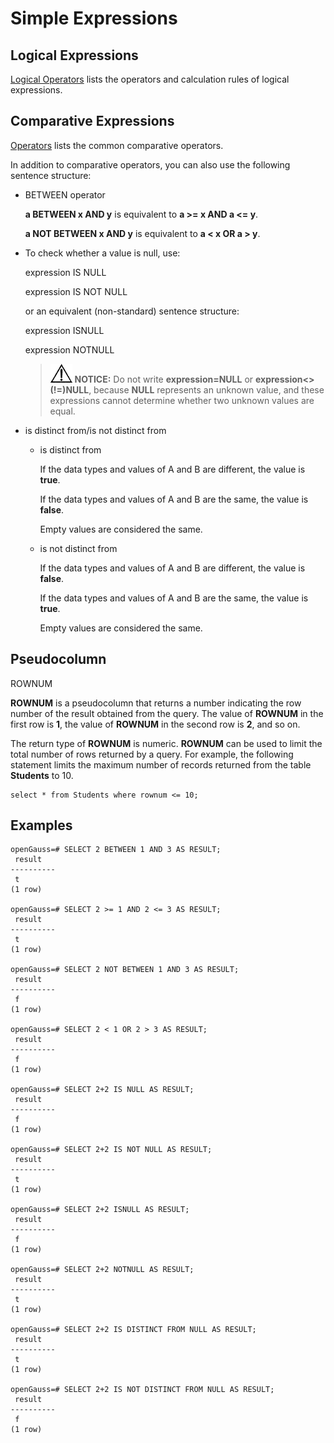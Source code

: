# Simple Expressions<a name="EN-US_TOPIC_0289900627"></a>

## Logical Expressions<a name="en-us_topic_0283137643_en-us_topic_0237122001_en-us_topic_0059778068_s3998c0a95e73437db8ea894c6eecb3f2"></a>

[Logical Operators](logical-operators.md)  lists the operators and calculation rules of logical expressions.

## Comparative Expressions<a name="en-us_topic_0283137643_en-us_topic_0237122001_en-us_topic_0059778068_s1b8089e350ba466f9baafc8c95e678ce"></a>

[Operators](operators.md)  lists the common comparative operators.

In addition to comparative operators, you can also use the following sentence structure:

-   BETWEEN operator

    **a  BETWEEN  x  AND  y**  is equivalent to  **a \>= x AND a <= y**.

    **a  NOT BETWEEN  x  AND y**  is equivalent to  **a < x OR a \> y**.

-   To check whether a value is null, use:

    expression IS NULL

    expression IS NOT NULL

    or an equivalent \(non-standard\) sentence structure:

    expression   ISNULL

    expression  NOTNULL

    >![](public_sys-resources/icon-notice.gif) **NOTICE:** 
    >Do not write  **expression=NULL**  or  **expression<\>\(!=\)NULL**, because  **NULL**  represents an unknown value, and these expressions cannot determine whether two unknown values are equal.


-   is distinct from/is not distinct from
    -   is distinct from

        If the data types and values of A and B are different, the value is  **true**.

        If the data types and values of A and B are the same, the value is  **false**.

        Empty values are considered the same.

    -   is not distinct from

        If the data types and values of A and B are different, the value is  **false**.

        If the data types and values of A and B are the same, the value is  **true**.

        Empty values are considered the same.



## Pseudocolumn<a name="en-us_topic_0283137643_section104921036122717"></a>

ROWNUM

**ROWNUM**  is a pseudocolumn that returns a number indicating the row number of the result obtained from the query. The value of  **ROWNUM**  in the first row is  **1**, the value of  **ROWNUM**  in the second row is  **2**, and so on.

The return type of  **ROWNUM**  is numeric.  **ROWNUM**  can be used to limit the total number of rows returned by a query. For example, the following statement limits the maximum number of records returned from the table  **Students**  to 10.

```
select * from Students where rownum <= 10;
```

## Examples<a name="en-us_topic_0283137643_en-us_topic_0237122001_en-us_topic_0059778068_sa45abd926c8248c3b0b03e0173b11821"></a>

```
openGauss=# SELECT 2 BETWEEN 1 AND 3 AS RESULT;
 result 
----------
 t
(1 row)

openGauss=# SELECT 2 >= 1 AND 2 <= 3 AS RESULT;
 result 
----------
 t
(1 row)

openGauss=# SELECT 2 NOT BETWEEN 1 AND 3 AS RESULT;
 result 
----------
 f
(1 row)

openGauss=# SELECT 2 < 1 OR 2 > 3 AS RESULT;
 result 
----------
 f
(1 row)

openGauss=# SELECT 2+2 IS NULL AS RESULT;
 result 
----------
 f
(1 row)

openGauss=# SELECT 2+2 IS NOT NULL AS RESULT;
 result 
----------
 t
(1 row)

openGauss=# SELECT 2+2 ISNULL AS RESULT;
 result 
----------
 f
(1 row)

openGauss=# SELECT 2+2 NOTNULL AS RESULT;
 result 
----------
 t
(1 row)

openGauss=# SELECT 2+2 IS DISTINCT FROM NULL AS RESULT;
 result 
----------
 t
(1 row)

openGauss=# SELECT 2+2 IS NOT DISTINCT FROM NULL AS RESULT;
 result  
----------
 f
(1 row)
```

